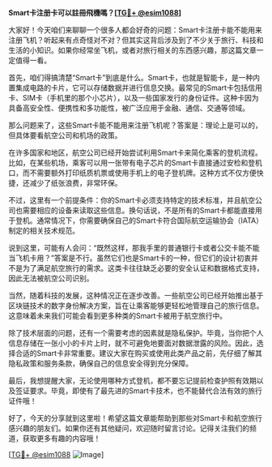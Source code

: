 **Smart卡注册卡可以註冊飛機嗎？[[TG💪+ @esim1088](https://t.me/s/esim1088)]**

大家好！今天咱们来聊聊一个很多人都会好奇的问题：Smart卡注册卡能不能用来注册飞机？听起来有点奇怪对不对？但其实这背后涉及到了不少关于旅行、科技和生活的小知识。如果你经常坐飞机，或者对旅行相关的东西感兴趣，那这篇文章一定值得一看。

首先，咱们得搞清楚“Smart卡”到底是什么。Smart卡，也就是智能卡，是一种内置集成电路的卡片，它可以存储数据并进行信息交换。最常见的Smart卡包括信用卡、SIM卡（手机里的那个小芯片），以及一些国家发行的身份证件。这种卡因为具备高安全性、便携性和多功能性，被广泛应用于金融、通信、交通等领域。

那么问题来了，这些Smart卡能不能用来注册飞机呢？答案是：理论上是可以的，但具体要看航空公司和机场的政策。

在许多国家和地区，航空公司已经开始尝试利用Smart卡来简化乘客的登机流程。比如，在某些机场，乘客可以用一张带有电子芯片的Smart卡直接通过安检和登机口，而不需要额外打印纸质机票或使用手机上的电子登机牌。这种方式不仅方便快捷，还减少了纸张浪费，非常环保。

不过，这里有一个前提条件：你的Smart卡必须支持特定的技术标准，并且航空公司也需要相应的设备来读取这些信息。换句话说，不是所有的Smart卡都能直接用于登机。通常情况下，你需要确保自己的Smart卡符合国际航空运输协会（IATA）制定的相关技术规范。

说到这里，可能有人会问：“既然这样，那我手里的普通银行卡或者公交卡能不能当飞机卡用？”答案是不行。虽然它们也是Smart卡的一种，但它们的设计初衷并不是为了满足航空旅行的需求。这类卡往往缺乏必要的安全认证和数据格式支持，因此无法被航空公司识别。

当然，随着科技的发展，这种情况正在逐步改善。一些航空公司已经开始推出基于区块链技术的数字身份解决方案，旨在让乘客能够更轻松地管理自己的旅行信息。这意味着未来我们可能会看到更多种类的Smart卡被用于航空旅行中。

除了技术层面的问题，还有一个需要考虑的因素就是隐私保护。毕竟，当你把个人信息存储在一张小小的卡片上时，就不可避免地要面对数据泄露的风险。因此，选择合适的Smart卡非常重要。建议大家在购买或使用此类产品之前，先仔细了解其隐私政策和服务条款，确保自己的信息安全得到充分保障。

最后，我想提醒大家，无论使用哪种方式登机，都不要忘记提前检查护照有效期以及签证要求。毕竟，即使有了最先进的Smart卡技术，也不能替代合法有效的旅行证件哦！

好了，今天的分享就到这里啦！希望这篇文章能帮助到那些对Smart卡和航空旅行感兴趣的朋友们。如果你还有其他疑问，欢迎随时留言讨论。记得关注我们的频道，获取更多有趣的内容哦！

[[TG💪+ @esim1088](https://t.me/s/esim1088) ![Image](https://i.postimg.cc/4NQfJmqS/Snipaste-2025-05-13-00-14-12.png)]